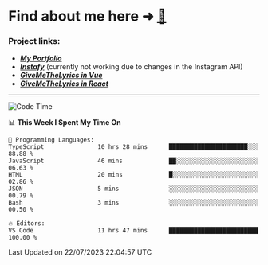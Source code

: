 # Find about me here ➜ [🧑](https://pauabella.dev)

### Project links:
- ***[My Portfolio](https://pauabella.dev)***
- ***[Instafy](https://instafy.me)*** (currently not working due to changes in the Instagram API)
- ***[GiveMeTheLyrics in Vue](https://lyrics.pauabella.dev)***
- ***[GiveMeTheLyrics in React](https://pauabella.dev/GiveMeTheLyrics)***

---
<!--START_SECTION:waka-->
![Code Time](http://img.shields.io/badge/Code%20Time-2%2C321%20hrs%2050%20mins-blue)

📊 **This Week I Spent My Time On** 

```text
💬 Programming Languages: 
TypeScript               10 hrs 28 mins      ██████████████████████░░░   88.88 % 
JavaScript               46 mins             ██░░░░░░░░░░░░░░░░░░░░░░░   06.63 % 
HTML                     20 mins             █░░░░░░░░░░░░░░░░░░░░░░░░   02.86 % 
JSON                     5 mins              ░░░░░░░░░░░░░░░░░░░░░░░░░   00.79 % 
Bash                     3 mins              ░░░░░░░░░░░░░░░░░░░░░░░░░   00.50 % 

🔥 Editors: 
VS Code                  11 hrs 47 mins      █████████████████████████   100.00 % 
```


 Last Updated on 22/07/2023 22:04:57 UTC
<!--END_SECTION:waka-->
